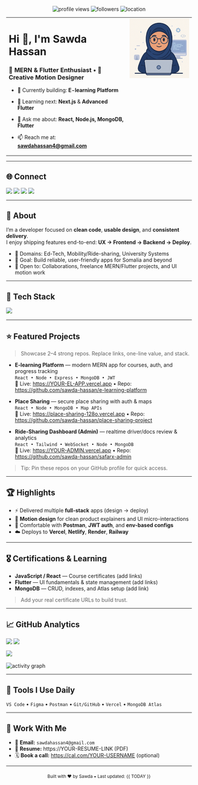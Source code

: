<!-- Top Badges -->
<p align="center">
  <img src="https://komarev.com/ghpvc/?username=sawda-hassan&label=Profile%20Views&color=0e75b6&style=flat" alt="profile views"/>
  <img src="https://img.shields.io/github/followers/sawda-hassan?label=Followers&style=social" alt="followers"/>
  <img src="https://img.shields.io/badge/Location-Mogadishu,%20Somalia-28a745?style=flat" alt="location"/>
</p>

<!-- Intro + Illustration (two-column layout) -->
<table width="100%">
  <tr>
    <td width="65%" valign="top">

<h1 align="left">Hi 👋, I'm Sawda Hassan</h1>
<h3 align="left">🚀 MERN & Flutter Enthusiast • 🎨 Creative Motion Designer</h3>

- 🔭 Currently building: **E-learning Platform**
- 🌱 Learning next: **Next.js** & **Advanced Flutter**
- 💬 Ask me about: **React, Node.js, MongoDB, Flutter**
- 📫 Reach me at: **sawdahassan4@gmail.com**

    </td>
    <td width="35%" align="right" valign="top">
      <!-- Muslim girl coding illustration -->
  <img src="https://github.com/Sawda-Hassan/Sawda-Hassan/raw/2ff049cbbf9d83badb7fb3a84528104ae58f5818/coding-girl.png" width="250" alt="Muslim girl coding">

    </td>
  </tr>
</table>

---

## 🌐 Connect
<p>
  <a href="mailto:sawdahassan4@gmail.com"><img src="https://img.shields.io/badge/Email-Contact%20Me-D14836?style=for-the-badge&logo=gmail&logoColor=white"/></a>
  <a href="https://linkedin.com/in/YOUR-LINKEDIN"><img src="https://img.shields.io/badge/LinkedIn-Sawda%20Hassan-0A66C2?style=for-the-badge&logo=linkedin&logoColor=white"/></a>
  <a href="https://YOUR-PORTFOLIO.com"><img src="https://img.shields.io/badge/Portfolio-Visit-111?style=for-the-badge&logo=vercel&logoColor=white"/></a>
  <a href="https://twitter.com/YOUR-TWITTER"><img src="https://img.shields.io/badge/Twitter-Follow-1DA1F2?style=for-the-badge&logo=twitter&logoColor=white"/></a>
</p>

---

## 🧭 About
I’m a developer focused on **clean code**, **usable design**, and **consistent delivery**.  
I enjoy shipping features end-to-end: **UX → Frontend → Backend → Deploy**.

- 🧩 Domains: Ed-Tech, Mobility/Ride-sharing, University Systems  
- 🚀 Goal: Build reliable, user-friendly apps for Somalia and beyond  
- 🤝 Open to: Collaborations, freelance MERN/Flutter projects, and UI motion work

---

## 🧰 Tech Stack
<p align="left">
  <img src="https://skillicons.dev/icons?i=js,ts,react,nextjs,redux,flutter,nodejs,express,mongodb,postgres,mysql,python,php,html,css,bootstrap,tailwind,figma,git,vscode&perline=10" />
</p>

---

## ⭐ Featured Projects
> Showcase 2–4 strong repos. Replace links, one-line value, and stack.

- **E-learning Platform** — modern MERN app for courses, auth, and progress tracking  
  `React • Node • Express • MongoDB • JWT`  
  🔗 Live: https://YOUR-EL-APP.vercel.app • Repo: https://github.com/sawda-hassan/e-learning-platform

- **Place Sharing** — secure place sharing with auth & maps  
  `React • Node • MongoDB • Map APIs`  
  🔗 Live: https://place-sharing-128o.vercel.app • Repo: https://github.com/sawda-hassan/place-sharing-project

- **Ride-Sharing Dashboard (Admin)** — realtime driver/docs review & analytics  
  `React • Tailwind • WebSocket • Node • MongoDB`  
  🔗 Live: https://YOUR-ADMIN.vercel.app • Repo: https://github.com/sawda-hassan/safarx-admin

> Tip: Pin these repos on your GitHub profile for quick access.

---

## 🏆 Highlights
- ⚡ Delivered multiple **full-stack** apps (design → deploy)  
- 🎥 **Motion design** for clean product explainers and UI micro-interactions  
- 🧪 Comfortable with **Postman**, **JWT auth**, and **env-based configs**  
- ☁️ Deploys to **Vercel**, **Netlify**, **Render**, **Railway**

---

## 🎖️ Certifications & Learning
- **JavaScript / React** — Course certificates (add links)  
- **Flutter** — UI fundamentals & state management (add links)  
- **MongoDB** — CRUD, indexes, and Atlas setup (add link)  

> Add your real certificate URLs to build trust.

---

## 📈 GitHub Analytics
<p align="left">
  <img height="165" src="https://github-readme-stats.vercel.app/api?username=sawda-hassan&show_icons=true&theme=radical" />
  <img height="165" src="https://github-readme-streak-stats.herokuapp.com/?user=sawda-hassan&theme=radical" />
</p>

<p>
  <img height="165" src="https://github-readme-stats.vercel.app/api/top-langs?username=sawda-hassan&layout=compact&theme=radical" />
</p>

<!-- Optional contribution/activity graph -->
<p>
  <img src="https://github-readme-activity-graph.vercel.app/graph?username=sawda-hassan&theme=react-dark" alt="activity graph"/>
</p>

---

## 🔧 Tools I Use Daily
`VS Code` • `Figma` • `Postman` • `Git/GitHub` • `Vercel` • `MongoDB Atlas`

---

## 🤝 Work With Me
- 📮 **Email:** `sawdahassan4@gmail.com`  
- 📄 **Resume:** https://YOUR-RESUME-LINK (PDF)  
- 🗓️ **Book a call:** https://cal.com/YOUR-USERNAME (optional)

---

<!-- Footer note -->
<p align="center">
  <sub>Built with ❤️ by Sawda • Last updated: {{ TODAY }}</sub>
</p>
